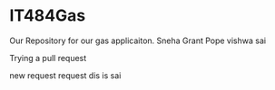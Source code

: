 # IT484Gas
Our Repository for our gas applicaiton.
Sneha
Grant Pope
vishwa
sai

Trying a pull request

new request
request
dis is sai
